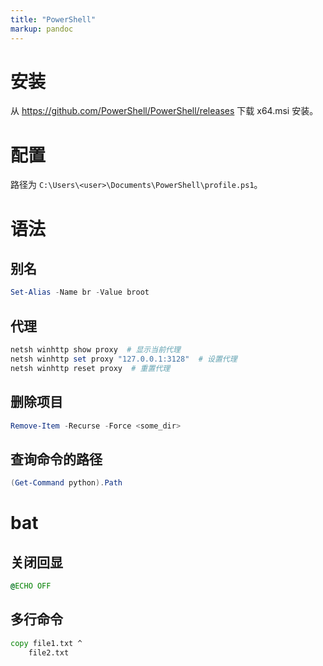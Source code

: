 ```yaml
---
title: "PowerShell"
markup: pandoc
---
```


# 安装

从 <https://github.com/PowerShell/PowerShell/releases> 下载 x64.msi 安装。

# 配置

路径为 `C:\Users\<user>\Documents\PowerShell\profile.ps1`。

# 语法

## 别名

```ps1
Set-Alias -Name br -Value broot
```

## 代理

```ps1
netsh winhttp show proxy  # 显示当前代理
netsh winhttp set proxy "127.0.0.1:3128"  # 设置代理
netsh winhttp reset proxy  # 重置代理
```

## 删除项目

```ps1
Remove-Item -Recurse -Force <some_dir>
```

## 查询命令的路径

```ps1
(Get-Command python).Path
```

# bat

## 关闭回显

```bat
@ECHO OFF
```

## 多行命令

```bat
copy file1.txt ^
    file2.txt
```
